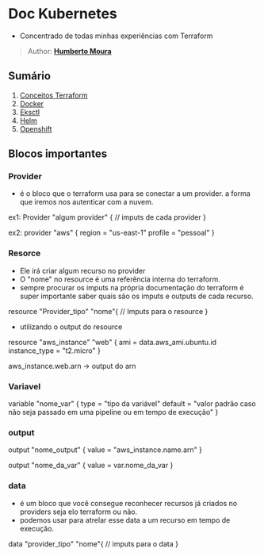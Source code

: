 # Doc Kubernetes

- Concentrado de todas minhas experiências com Terraform

> Author: **[Humberto Moura](https://github.com/Mourahumberto)**

## Sumário

1. [Conceitos Terraform](Kubernetes/README.md)
1. [Docker](docker/docker.md)
1. [Eksctl](eksctl/README.md)
1. [Helm](helm/README.md)
1. [Openshift](openshift/README.md)


## Blocos importantes

### Provider
- é o bloco que o terraform usa para se conectar a um provider. a forma que iremos nos autenticar com a nuvem.

ex1:
Provider "algum provider" {
    // imputs de cada provider
}

ex2:
provider "aws" {
  region  = "us-east-1"
  profile = "pessoal"
}

### Resorce
- Ele irá criar algum recurso no provider
- O "nome" no resource é uma referência interna do terraform.
- sempre procurar os imputs na própria documentação do terraform é super importante saber quais são os imputs e outputs de cada recurso.

resource "Provider_tipo" "nome"{
    // Imputs para o resource
}

- utilizando o output do resource

resource "aws_instance" "web" {
    ami             = data.aws_ami.ubuntu.id
    instance_type   = "t2.micro"
}

aws_instance.web.arn -> output do arn

### Variavel

variable "nome_var" {
    type = "tipo da variável"
    default = "valor padrão caso não seja passado em uma pipeline ou em tempo de execução"
}

### output

output "nome_output" {
    value = "aws_instance.name.arn"
}

output "nome_da_var" {
    value = var.nome_da_var
}

### data
- é um bloco que você consegue reconhecer recursos já criados no providers seja elo terraform ou não.
- podemos usar para atrelar esse data a um recurso em tempo de execução.

data "provider_tipo" "nome"{
    // imputs para o data
}

